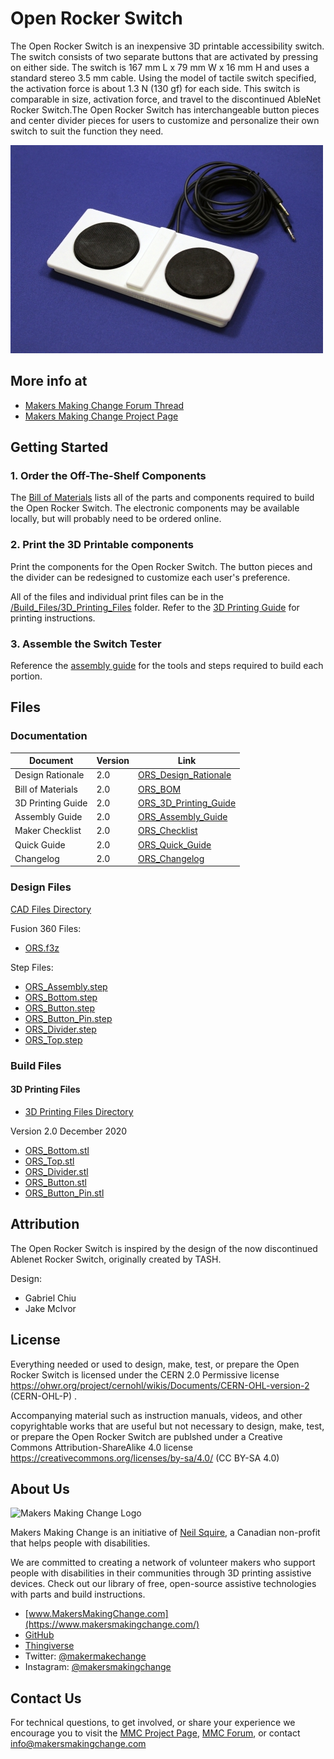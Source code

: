 # Open Rocker Switch

The Open Rocker Switch is an inexpensive 3D printable accessibility switch. The switch consists of two separate buttons that are activated by pressing on either side.   The switch is 167 mm L x 79 mm W x 16 mm H and uses a standard stereo 3.5 mm cable. Using the model of tactile switch specified, the activation force is about 1.3 N (130 gf) for each side. This switch is comparable in size, activation force, and travel to the discontinued AbleNet Rocker Switch.The Open Rocker Switch has interchangeable button pieces and center divider pieces
for users to customize and personalize their own switch to suit the function they need.

![Open Rocker Switch](Photos/Open_Rocker_Switch.JPG)


## More info at
 - [Makers Making Change Forum Thread](https://forum.makersmakingchange.com/t/open-rocker-switch/115) 
 - [Makers Making Change Project Page](https://www.makersmakingchange.com/project/open-rocker-switch/)


## Getting Started

### 1. Order the Off-The-Shelf Components

The [Bill of Materials](/Documentation/ORS_BOM_v2.0.xlsx) lists all of the parts and components required to build the Open Rocker Switch. 
The electronic components may be available locally, but will probably need to be ordered online.


### 2. Print the 3D Printable components

Print the components for the Open Rocker Switch. The button pieces and the divider can be redesigned to customize each user's preference.

All of the files and individual print files can be in the [/Build_Files/3D_Printing_Files](/Build_Files/3D_Printing/) folder. Refer to the [3D Printing Guide](/Documentation/ORS_3D_Printing_Guide_v2.0.pdf) for printing instructions.

### 3. Assemble the Switch Tester

Reference the [assembly guide](/Documentation/ORS_Assembly_Guide_v2.0.pdf) for the tools and steps required to build each portion.

## Files

### Documentation
| Document             | Version | 							Link 									                                   |
|----------------------|---------|-----------------------------------------------------------------------|
| Design Rationale     | 2.0     | [ORS_Design_Rationale](/Documentation/ORS_Design_Rationale_v2.0.pdf)  |
| Bill of Materials    | 2.0     | [ORS_BOM](/Documentation/ORS_BOM_v2.0.xlsx)     	                     |
| 3D Printing Guide    | 2.0     | [ORS_3D_Printing_Guide](/Documentation/ORS_3D_Printing_Guide_v2.0.pdf)|
| Assembly Guide       | 2.0     | [ORS_Assembly_Guide](/Documentation/ORS_Assembly_Guide_v2.0.pdf)   	     |
| Maker Checklist      | 2.0     | [ORS_Checklist](/Documentation/ORS_Maker_Checklist_v2.0.pdf)          |
| Quick Guide          | 2.0     | [ORS_Quick_Guide](/Documentation/ORS_Quick_Guide_v2.0.pdf)    	       |
| Changelog            | 2.0     | [ORS_Changelog](/Documentation/ORS_Changelog_v2.0.pdf)     		       |

### Design Files
[CAD Files Directory](/Design_Files)

Fusion 360 Files:
 - [ORS.f3z](/Design_Files/Fusion_Files/ORS.f3z)
 
Step Files:
 - [ORS_Assembly.step](/Design_Files/Step/ORS_Assembly.step)
 - [ORS_Bottom.step](/Design_Files/Step/ORS_Bottom.step)
 - [ORS_Button.step](/Design_Files/Step/ORS_Button.step)
 - [ORS_Button_Pin.step](/Design_Files/Step/ORS_Button_Pin.step)
 - [ORS_Divider.step](/Design_Files/Step/ORS_Divider.step)
 - [ORS_Top.step](/Design_Files/Step/ORS_Top.step)

### Build Files
#### 3D Printing Files
 - [3D Printing Files Directory](/Build_Files/3D_Printing)
 
 Version 2.0 December 2020
 - [ORS_Bottom.stl](/Build_Files/3D_Printing/ORS_Bottom.stl)
 - [ORS_Top.stl](/Build_Files/3D_Printing/ORS_Top.stl)
 - [ORS_Divider.stl](/Build_Files/3D_Printing/ORS_Divider.stl)
 - [ORS_Button.stl](/Build_Files/3D_Printing/ORS_Button.stl)
 - [ORS_Button_Pin.stl](/Build_Files/3D_Printing/ORS_Button_Pin.stl)

## Attribution
The Open Rocker Switch is inspired by the design of the now discontinued Ablenet Rocker Switch, originally created by TASH.

Design:
 - Gabriel Chiu
 - Jake McIvor
  
 
## License

Everything needed or used to design, make, test, or prepare the Open Rocker Switch is licensed under the CERN 2.0 Permissive license <https://ohwr.org/project/cernohl/wikis/Documents/CERN-OHL-version-2> (CERN-OHL-P) .

Accompanying material such as instruction manuals, videos, and other copyrightable works that are useful but not necessary to design, make, test, or prepare the Open Rocker Switch are publshed under a Creative Commons Attribution-ShareAlike 4.0 license <https://creativecommons.org/licenses/by-sa/4.0/> (CC BY-SA 4.0)


## About Us
<img src="https://www.makersmakingchange.com/wp-content/uploads/logo/mmc_logo.svg" width="500" alt="Makers Making Change Logo">

Makers Making Change is an initiative of [Neil Squire](https://www.neilsquire.ca/), a Canadian non-profit that helps people with disabilities.

We are committed to creating a network of volunteer makers who support people with disabilities in their communities through 3D printing assistive devices. Check out our library of free, open-source assistive technologies with parts and build instructions.

 - [www.MakersMakingChange.com](https://www.makersmakingchange.com/)
 - [GitHub](https://github.com/makersmakingchange)
 - [Thingiverse](https://www.thingiverse.com/makersmakingchange/about)
 - Twitter: [@makermakechange](https://twitter.com/makermakechange)
 - Instagram: [@makersmakingchange](https://www.instagram.com/makersmakingchange)

## Contact Us

For technical questions, to get involved, or share your experience we encourage you to visit the [MMC Project Page]( https://www.makersmakingchange.com/project), [MMC Forum](https://forum.makersmakingchange.com), or contact info@makersmakingchange.com
